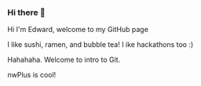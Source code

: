 ### Hi there 👋

<!--
**Turmakion/Turmakion** is a ✨ _special_ ✨ repository because its `README.md` (this file) appears on your GitHub profile.

Here are some ideas to get you started:

- 🔭 I’m currently working on ...
- 🌱 I’m currently learning ...
- 👯 I’m looking to collaborate on ...
- 🤔 I’m looking for help with ...
- 💬 Ask me about ...
- 📫 How to reach me: ...
- 😄 Pronouns: ...
- ⚡ Fun fact: ...

-->

Hi I'm Edward, welcome to my GitHub page

I like sushi, ramen, and bubble tea!
I ike hackathons too :)

Hahahaha.
Welcome to intro to Git.

nwPlus is cool!
